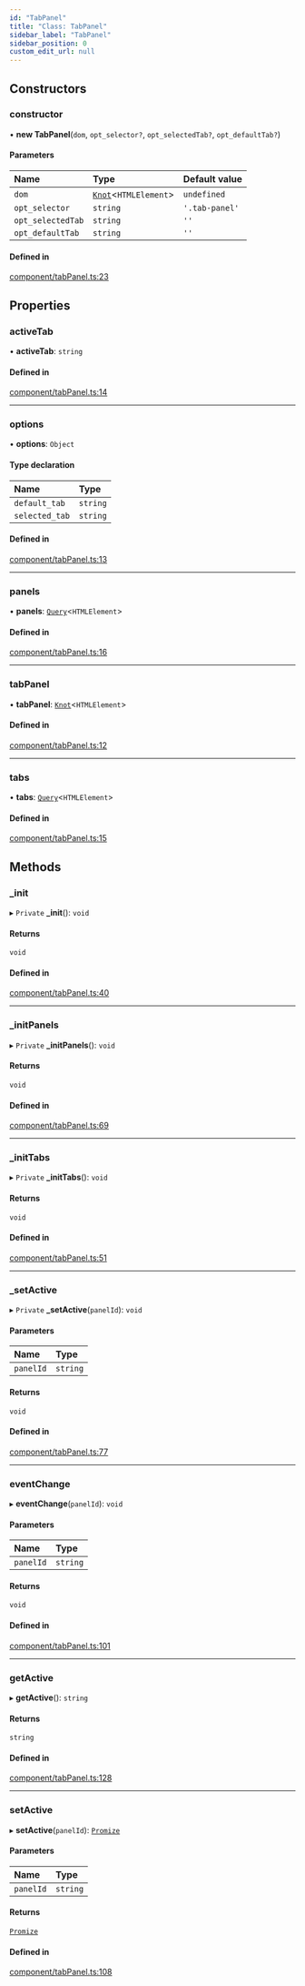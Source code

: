 ```yaml
---
id: "TabPanel"
title: "Class: TabPanel"
sidebar_label: "TabPanel"
sidebar_position: 0
custom_edit_url: null
---
```


## Constructors

### constructor

• **new TabPanel**(`dom`, `opt_selector?`, `opt_selectedTab?`, `opt_defaultTab?`)

#### Parameters

| Name | Type | Default value |
| :------ | :------ | :------ |
| `dom` | [`Knot`](Knot.md)<`HTMLElement`\> | `undefined` |
| `opt_selector` | `string` | `'.tab-panel'` |
| `opt_selectedTab` | `string` | `''` |
| `opt_defaultTab` | `string` | `''` |

#### Defined in

[component/tabPanel.ts:23](https://github.com/siposdani87/sui-js/blob/1a445e5/src/component/tabPanel.ts#L23)

## Properties

### activeTab

• **activeTab**: `string`

#### Defined in

[component/tabPanel.ts:14](https://github.com/siposdani87/sui-js/blob/1a445e5/src/component/tabPanel.ts#L14)

___

### options

• **options**: `Object`

#### Type declaration

| Name | Type |
| :------ | :------ |
| `default_tab` | `string` |
| `selected_tab` | `string` |

#### Defined in

[component/tabPanel.ts:13](https://github.com/siposdani87/sui-js/blob/1a445e5/src/component/tabPanel.ts#L13)

___

### panels

• **panels**: [`Query`](Query.md)<`HTMLElement`\>

#### Defined in

[component/tabPanel.ts:16](https://github.com/siposdani87/sui-js/blob/1a445e5/src/component/tabPanel.ts#L16)

___

### tabPanel

• **tabPanel**: [`Knot`](Knot.md)<`HTMLElement`\>

#### Defined in

[component/tabPanel.ts:12](https://github.com/siposdani87/sui-js/blob/1a445e5/src/component/tabPanel.ts#L12)

___

### tabs

• **tabs**: [`Query`](Query.md)<`HTMLElement`\>

#### Defined in

[component/tabPanel.ts:15](https://github.com/siposdani87/sui-js/blob/1a445e5/src/component/tabPanel.ts#L15)

## Methods

### \_init

▸ `Private` **_init**(): `void`

#### Returns

`void`

#### Defined in

[component/tabPanel.ts:40](https://github.com/siposdani87/sui-js/blob/1a445e5/src/component/tabPanel.ts#L40)

___

### \_initPanels

▸ `Private` **_initPanels**(): `void`

#### Returns

`void`

#### Defined in

[component/tabPanel.ts:69](https://github.com/siposdani87/sui-js/blob/1a445e5/src/component/tabPanel.ts#L69)

___

### \_initTabs

▸ `Private` **_initTabs**(): `void`

#### Returns

`void`

#### Defined in

[component/tabPanel.ts:51](https://github.com/siposdani87/sui-js/blob/1a445e5/src/component/tabPanel.ts#L51)

___

### \_setActive

▸ `Private` **_setActive**(`panelId`): `void`

#### Parameters

| Name | Type |
| :------ | :------ |
| `panelId` | `string` |

#### Returns

`void`

#### Defined in

[component/tabPanel.ts:77](https://github.com/siposdani87/sui-js/blob/1a445e5/src/component/tabPanel.ts#L77)

___

### eventChange

▸ **eventChange**(`panelId`): `void`

#### Parameters

| Name | Type |
| :------ | :------ |
| `panelId` | `string` |

#### Returns

`void`

#### Defined in

[component/tabPanel.ts:101](https://github.com/siposdani87/sui-js/blob/1a445e5/src/component/tabPanel.ts#L101)

___

### getActive

▸ **getActive**(): `string`

#### Returns

`string`

#### Defined in

[component/tabPanel.ts:128](https://github.com/siposdani87/sui-js/blob/1a445e5/src/component/tabPanel.ts#L128)

___

### setActive

▸ **setActive**(`panelId`): [`Promize`](Promize.md)

#### Parameters

| Name | Type |
| :------ | :------ |
| `panelId` | `string` |

#### Returns

[`Promize`](Promize.md)

#### Defined in

[component/tabPanel.ts:108](https://github.com/siposdani87/sui-js/blob/1a445e5/src/component/tabPanel.ts#L108)
